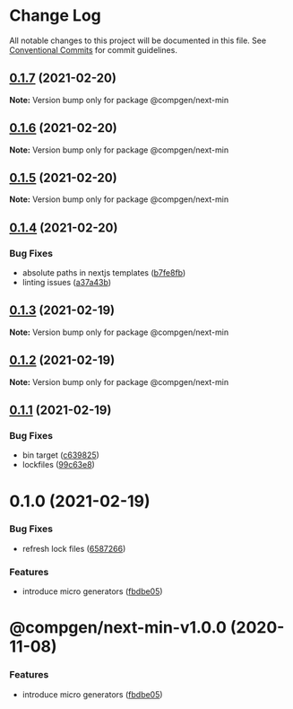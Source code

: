 # Change Log

All notable changes to this project will be documented in this file.
See [Conventional Commits](https://conventionalcommits.org) for commit guidelines.

## [0.1.7](https://github.com/developer239/compgen/compare/@compgen/next-min@0.1.6...@compgen/next-min@0.1.7) (2021-02-20)

**Note:** Version bump only for package @compgen/next-min





## [0.1.6](https://github.com/developer239/compgen/compare/@compgen/next-min@0.1.5...@compgen/next-min@0.1.6) (2021-02-20)

**Note:** Version bump only for package @compgen/next-min





## [0.1.5](https://github.com/developer239/compgen/compare/@compgen/next-min@0.1.4...@compgen/next-min@0.1.5) (2021-02-20)

**Note:** Version bump only for package @compgen/next-min





## [0.1.4](https://github.com/developer239/compgen/compare/@compgen/next-min@0.1.3...@compgen/next-min@0.1.4) (2021-02-20)


### Bug Fixes

* absolute paths in nextjs templates ([b7fe8fb](https://github.com/developer239/compgen/commit/b7fe8fbed6d6941712c7ef15b90d71c68fccddc1))
* linting issues ([a37a43b](https://github.com/developer239/compgen/commit/a37a43b765fceb0a4331a9affa09090d2d7a4a4e))





## [0.1.3](https://github.com/developer239/compgen/compare/@compgen/next-min@0.1.2...@compgen/next-min@0.1.3) (2021-02-19)

**Note:** Version bump only for package @compgen/next-min





## [0.1.2](https://github.com/developer239/compgen/compare/@compgen/next-min@0.1.1...@compgen/next-min@0.1.2) (2021-02-19)

**Note:** Version bump only for package @compgen/next-min





## [0.1.1](https://github.com/developer239/compgen/compare/@compgen/next-min@0.1.0...@compgen/next-min@0.1.1) (2021-02-19)


### Bug Fixes

* bin target ([c639825](https://github.com/developer239/compgen/commit/c639825f9c5c430880d33deeb648c9a087102fae))
* lockfiles ([99c63e8](https://github.com/developer239/compgen/commit/99c63e8f7192b2a8262f74e6f0fbd6943ebc1eb4))





# 0.1.0 (2021-02-19)


### Bug Fixes

* refresh lock files ([6587266](https://github.com/developer239/compgen/commit/658726677f8e29849ac47411a84a5569008fa3e0))


### Features

* introduce micro generators ([fbdbe05](https://github.com/developer239/compgen/commit/fbdbe0523b9f3187c4f8d08248eeb8a679650afd))





# @compgen/next-min-v1.0.0 (2020-11-08)


### Features

* introduce micro generators ([fbdbe05](https://github.com/developer239/compgen/commit/fbdbe0523b9f3187c4f8d08248eeb8a679650afd))
